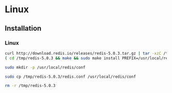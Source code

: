 # Linux

## Installation

### Linux

```sh
curl http://download.redis.io/releases/redis-5.0.3.tar.gz | tar -xzC /tmp
( cd /tmp/redis-5.0.3 && make && sudo make install PREFIX=/usr/local/redis )
```

```sh
sudo mkdir -p /usr/local/redis/conf
```

```sh
sudo cp /tmp/redis-5.0.3/redis.conf /usr/local/redis/conf
```

```sh
rm -r /tmp/redis-5.0.3
```
